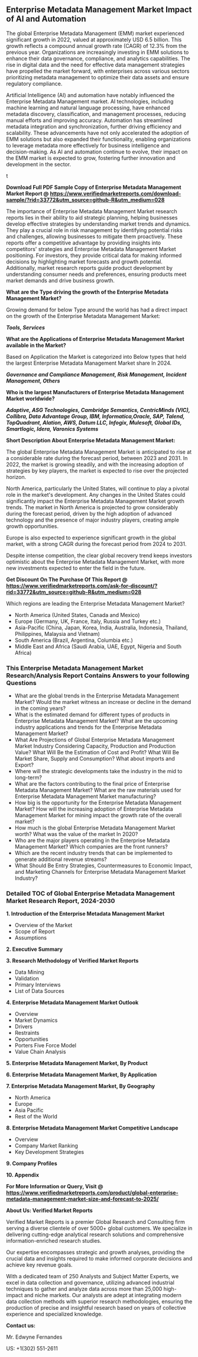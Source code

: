 <h2>Enterprise Metadata Management Market Impact of AI and Automation</h2><p>The global Enterprise Metadata Management (EMM) market experienced significant growth in 2022, valued at approximately USD 6.5 billion. This growth reflects a compound annual growth rate (CAGR) of 12.3% from the previous year. Organizations are increasingly investing in EMM solutions to enhance their data governance, compliance, and analytics capabilities. The rise in digital data and the need for effective data management strategies have propelled the market forward, with enterprises across various sectors prioritizing metadata management to optimize their data assets and ensure regulatory compliance.</p><p>Artificial Intelligence (AI) and automation have notably influenced the Enterprise Metadata Management market. AI technologies, including machine learning and natural language processing, have enhanced metadata discovery, classification, and management processes, reducing manual efforts and improving accuracy. Automation has streamlined metadata integration and synchronization, further driving efficiency and scalability. These advancements have not only accelerated the adoption of EMM solutions but also expanded their functionality, enabling organizations to leverage metadata more effectively for business intelligence and decision-making. As AI and automation continue to evolve, their impact on the EMM market is expected to grow, fostering further innovation and development in the sector.</p>t</p><p id="" class=""><strong>Download Full PDF Sample Copy of Enterprise Metadata Management Market Report @ <a href="https://www.verifiedmarketreports.com/download-sample/?rid=33772&utm_source=github-R&utm_medium=028" target="_blank">https://www.verifiedmarketreports.com/download-sample/?rid=33772&utm_source=github-R&utm_medium=028</a></strong></p><p>The importance of&nbsp;Enterprise Metadata Management Market research reports lies in their ability to aid strategic planning, helping businesses develop effective strategies by understanding market trends and dynamics. They play a crucial role in risk management by identifying potential risks and challenges, allowing businesses to mitigate them proactively. These reports offer a competitive advantage by providing insights into competitors' strategies and Enterprise Metadata Management Market positioning. For investors, they provide critical data for making informed decisions by highlighting market forecasts and growth potential. Additionally, market research reports guide product development by understanding consumer needs and preferences, ensuring products meet market demands and drive business growth.</p><p><strong>What are the&nbsp;Type driving the growth of the Enterprise Metadata Management Market?</strong></p><p id="" class="">Growing demand for below Type around the world has had a direct impact on the growth of the Enterprise Metadata Management Market:</p><em><strong>Tools, Services</strong></em></p><strong>What are the&nbsp;Applications&nbsp;of Enterprise Metadata Management Market available in the Market?</strong></p><p id="" class="">Based on Application the Market is categorized into Below types that held the largest Enterprise Metadata Management Market share In 2024.</p><em><strong>Governance and Compliance Management, Risk Management, Incident Management, Others</strong></em></p><strong>Who is the largest Manufacturers of Enterprise Metadata Management Market worldwide?</strong></p><p><em><strong>Adaptive, ASG Technologies, Cambridge Semantics, CentricMinds (VIC), Collibra, Data Advantage Group, IBM, Informatica,Oracle, SAP, Talend, TopQuadrant, Alation, AWS, Datum LLC, Infogix, Mulesoft, Global IDs, Smartlogic, Idera, Varonics Systems</strong></em></p><p id="" class=""><strong>Short Description About Enterprise Metadata Management Market:</strong></p><p>The global Enterprise Metadata Management Market is anticipated to rise at a considerable rate during the forecast period, between 2023 and 2031. In 2022, the market is growing steadily, and with the increasing adoption of strategies by key players, the market is expected to rise over the projected horizon.</p><p>North America, particularly the United States, will continue to play a pivotal role in the market's development. Any changes in the United States could significantly impact the Enterprise Metadata Management Market growth trends. The market in North America is projected to grow considerably during the forecast period, driven by the high adoption of advanced technology and the presence of major industry players, creating ample growth opportunities.</p><p>Europe is also expected to experience significant growth in the global market, with a strong CAGR during the forecast period from 2024 to 2031.</p><p>Despite intense competition, the clear global recovery trend keeps investors optimistic about the Enterprise Metadata Management Market, with more new investments expected to enter the field in the future.</p><p id="" class=""><strong>Get Discount On The Purchase Of This Report @ <a href="https://www.verifiedmarketreports.com/ask-for-discount/?rid=33772&utm_source=github-R&utm_medium=028" target="_blank">https://www.verifiedmarketreports.com/ask-for-discount/?rid=33772&utm_source=github-R&utm_medium=028</a></strong></p>Which regions are leading the Enterprise Metadata Management Market?</p><ul><li>North America (United States, Canada and Mexico)</li><li>Europe (Germany, UK, France, Italy, Russia and Turkey etc.)</li><li>Asia-Pacific (China, Japan, Korea, India, Australia, Indonesia, Thailand, Philippines, Malaysia and Vietnam)</li><li>South America (Brazil, Argentina, Columbia etc.)</li><li>Middle East and Africa (Saudi Arabia, UAE, Egypt, Nigeria and South Africa)</li></ul><h3 id="" class="">This Enterprise Metadata Management Market Research/Analysis Report Contains Answers to your following Questions</h3><ul><li>What are the global trends in the Enterprise Metadata Management Market? Would the market witness an increase or decline in the demand in the coming years?</li><li>What is the estimated demand for different types of products in Enterprise Metadata Management Market? What are the upcoming industry applications and trends for the Enterprise Metadata Management Market?</li><li>What Are Projections of Global Enterprise Metadata Management Market Industry Considering Capacity, Production and Production Value? What Will Be the Estimation of Cost and Profit? What Will Be Market Share, Supply and Consumption? What about imports and Export?</li><li>Where will the strategic developments take the industry in the mid to long-term?</li><li>What are the factors contributing to the final price of Enterprise Metadata Management Market? What are the raw materials used for Enterprise Metadata Management Market manufacturing?</li><li>How big is the opportunity for the Enterprise Metadata Management Market? How will the increasing adoption of Enterprise Metadata Management Market for mining impact the growth rate of the overall market?</li><li>How much is the global Enterprise Metadata Management Market worth? What was the value of the market In 2020?</li><li>Who are the major players operating in the Enterprise Metadata Management Market? Which companies are the front runners?</li><li>Which are the recent industry trends that can be implemented to generate additional revenue streams?</li><li>What Should Be Entry Strategies, Countermeasures to Economic Impact, and Marketing Channels for Enterprise Metadata Management Market Industry?</li></ul><h3 id="" class="">Detailed TOC of Global Enterprise Metadata Management Market Research Report, 2024-2030</h3><p id="" class=""><strong>1. Introduction of the Enterprise Metadata Management Market</strong></p><ul><li>Overview of the Market</li><li>Scope of Report</li><li>Assumptions</li></ul><p id="" class=""><strong>2. Executive Summary</strong></p><p id="" class=""><strong>3. Research Methodology of Verified Market Reports</strong></p><ul><li>Data Mining</li><li>Validation</li><li>Primary Interviews</li><li>List of Data Sources</li></ul><p id="" class=""><strong>4. Enterprise Metadata Management Market Outlook</strong></p><ul><li>Overview</li><li>Market Dynamics</li><li>Drivers</li><li>Restraints</li><li>Opportunities</li><li>Porters Five Force Model</li><li>Value Chain Analysis</li></ul><p id="" class=""><strong>5. Enterprise Metadata Management Market, By Product</strong></p><p id="" class=""><strong>6. Enterprise Metadata Management Market, By Application</strong></p><p id="" class=""><strong>7. Enterprise Metadata Management Market, By Geography</strong></p><ul><li>North America</li><li>Europe</li><li>Asia Pacific</li><li>Rest of the World</li></ul><p id="" class=""><strong>8. Enterprise Metadata Management Market Competitive Landscape</strong></p><ul><li>Overview</li><li>Company Market Ranking</li><li>Key Development Strategies</li></ul><p id="" class=""><strong>9. Company Profiles</strong></p><p id="" class=""><strong>10. Appendix</strong></p><p id="" class=""><strong>For More Information or Query, Visit @ <a href="https://www.verifiedmarketreports.com/product/global-enterprise-metadata-management-market-size-and-forecast-to-2025/" target="_blank">https://www.verifiedmarketreports.com/product/global-enterprise-metadata-management-market-size-and-forecast-to-2025/</a></strong></p><p id="" class=""><strong>About Us: Verified Market Reports</strong></p><p id="" class="">Verified Market Reports is a premier Global Research and Consulting firm serving a diverse clientele of over 5000+ global customers. We specialize in delivering cutting-edge analytical research solutions and comprehensive information-enriched research studies.</p><p id="" class="">Our expertise encompasses strategic and growth analyses, providing the crucial data and insights required to make informed corporate decisions and achieve key revenue goals.</p><p id="" class="">With a dedicated team of 250 Analysts and Subject Matter Experts, we excel in data collection and governance, utilizing advanced industrial techniques to gather and analyze data across more than 25,000 high-impact and niche markets. Our analysts are adept at integrating modern data collection methods with superior research methodologies, ensuring the production of precise and insightful research based on years of collective experience and specialized knowledge.</p><p id="" class=""><strong>Contact us:</strong></p><p id="" class="">Mr. Edwyne Fernandes</p><p id="" class="">US: +1(302) 551-2611</p>